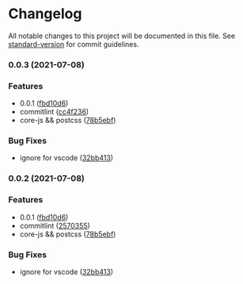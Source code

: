 # Changelog

All notable changes to this project will be documented in this file. See [standard-version](https://github.com/conventional-changelog/standard-version) for commit guidelines.

### 0.0.3 (2021-07-08)


### Features

* 0.0.1 ([fbd10d6](https://github.com/jinxyang/react-cli-template/commit/fbd10d6e1c6f36553d8c6de3c35c0f8edbe519d4))
* commitlint ([cc4f236](https://github.com/jinxyang/react-cli-template/commit/cc4f2362e0cb01352e89c0040ead09e31d4ead63))
* core-js && postcss ([78b5ebf](https://github.com/jinxyang/react-cli-template/commit/78b5ebfff3416e52ac4328c6eaae608f8c120185))


### Bug Fixes

* ignore for vscode ([32bb413](https://github.com/jinxyang/react-cli-template/commit/32bb413f6b9e04240eac2e05c0485e1e53460232))

### 0.0.2 (2021-07-08)


### Features

* 0.0.1 ([fbd10d6](https://github.com/jinxyang/react-cli-template/commit/fbd10d6e1c6f36553d8c6de3c35c0f8edbe519d4))
* commitlint ([2570355](https://github.com/jinxyang/react-cli-template/commit/2570355be929035b9ea7e3431b5fc8f7fdbe0830))
* core-js && postcss ([78b5ebf](https://github.com/jinxyang/react-cli-template/commit/78b5ebfff3416e52ac4328c6eaae608f8c120185))


### Bug Fixes

* ignore for vscode ([32bb413](https://github.com/jinxyang/react-cli-template/commit/32bb413f6b9e04240eac2e05c0485e1e53460232))
